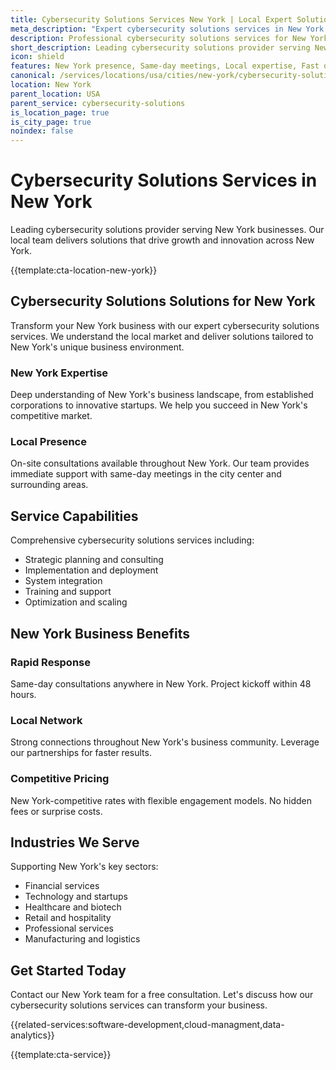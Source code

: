 ```yaml
---
title: Cybersecurity Solutions Services New York | Local Expert Solutions
meta_description: "Expert cybersecurity solutions services in New York. Local team, same-day consultations, proven results. Transform your business today."
description: Professional cybersecurity solutions services for New York businesses
short_description: Leading cybersecurity solutions provider serving New York and New York.
icon: shield
features: New York presence, Same-day meetings, Local expertise, Fast deployment, Competitive rates, Proven track record
canonical: /services/locations/usa/cities/new-york/cybersecurity-solutions-new-york.html
location: New York
parent_location: USA
parent_service: cybersecurity-solutions
is_location_page: true
is_city_page: true
noindex: false
---
```


# Cybersecurity Solutions Services in New York

Leading cybersecurity solutions provider serving New York businesses. Our local team delivers solutions that drive growth and innovation across New York.

{{template:cta-location-new-york}}

## Cybersecurity Solutions Solutions for New York

Transform your New York business with our expert cybersecurity solutions services. We understand the local market and deliver solutions tailored to New York's unique business environment.

### New York Expertise

Deep understanding of New York's business landscape, from established corporations to innovative startups. We help you succeed in New York's competitive market.

### Local Presence

On-site consultations available throughout New York. Our team provides immediate support with same-day meetings in the city center and surrounding areas.

## Service Capabilities

Comprehensive cybersecurity solutions services including:
- Strategic planning and consulting
- Implementation and deployment
- System integration
- Training and support
- Optimization and scaling

## New York Business Benefits

### Rapid Response
Same-day consultations anywhere in New York. Project kickoff within 48 hours.

### Local Network
Strong connections throughout New York's business community. Leverage our partnerships for faster results.

### Competitive Pricing
New York-competitive rates with flexible engagement models. No hidden fees or surprise costs.

## Industries We Serve

Supporting New York's key sectors:
- Financial services
- Technology and startups
- Healthcare and biotech
- Retail and hospitality
- Professional services
- Manufacturing and logistics

## Get Started Today

Contact our New York team for a free consultation. Let's discuss how our cybersecurity solutions services can transform your business.

{{related-services:software-development,cloud-managment,data-analytics}}

{{template:cta-service}}
